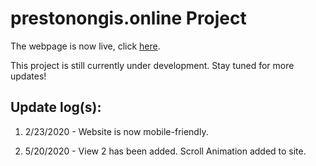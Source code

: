 # prestonongis.online Project

The webpage is now live, click [here](https://prestonongis.online).

This project is still currently under development. Stay tuned for more updates!

## Update log(s):

1. 2/23/2020 - Website is now mobile-friendly.

2. 5/20/2020 - View 2 has been added. Scroll Animation added to site.
